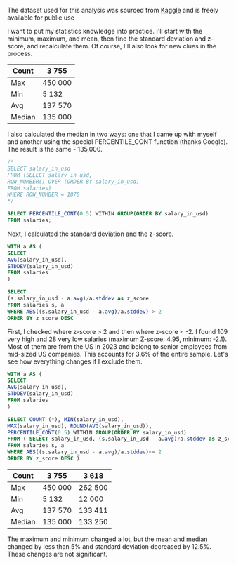 The dataset used for this analysis was sourced from [Kaggle](https://www.kaggle.com/datasets/arnabchaki/data-science-salaries-2023/data) and is freely available for public use

I want to put my statistics knowledge into practice. I'll start with the minimum, maximum, and mean, then find the standard deviation and z-score, and recalculate them. Of course, I'll also look for new clues in the process.

 Count  | 3 755   |
--------|---------|
 Max    | 450 000 |  
 Min    | 5 132   |  
 Avg    | 137 570 |
 Median | 135 000 |



I also calculated the median in two ways: one that I came up with myself and another using the special PERCENTILE_CONT function (thanks Google).
The result is the same - 135,000.

```sql
/*
SELECT salary_in_usd
FROM (SELECT salary_in_usd, 
ROW_NUMBER() OVER (ORDER BY salary_in_usd)
FROM salaries)
WHERE ROW_NUMBER = 1878
*/

SELECT PERCENTILE_CONT(0.5) WITHIN GROUP(ORDER BY salary_in_usd) 
FROM salaries;
```

Next, I calculated the standard deviation and the z-score. 

```sql
WITH a AS (
SELECT 
AVG(salary_in_usd),
STDDEV(salary_in_usd)
FROM salaries
)

SELECT 
(s.salary_in_usd - a.avg)/a.stddev as z_score
FROM salaries s, a
WHERE ABS((s.salary_in_usd - a.avg)/a.stddev) > 2
ORDER BY z_score DESC
```

First, I checked where z-score > 2 and then where z-score < -2. I found 109 very high and 28 very low salaries (maximum Z-score: 4.95, minimum: -2.1). Most of them are from the US in 2023 and belong to senior employees from mid-sized US companies. This accounts for 3.6% of the entire sample. Let's see how everything changes if I exclude them.

```sql
WITH a AS (
SELECT 
AVG(salary_in_usd),
STDDEV(salary_in_usd)
FROM salaries
)

SELECT COUNT (*), MIN(salary_in_usd),
MAX(salary_in_usd), ROUND(AVG(salary_in_usd)),
PERCENTILE_CONT(0.5) WITHIN GROUP(ORDER BY salary_in_usd) 
FROM ( SELECT salary_in_usd, (s.salary_in_usd - a.avg)/a.stddev as z_score
FROM salaries s, a
WHERE ABS((s.salary_in_usd - a.avg)/a.stddev)<= 2 
ORDER BY z_score DESC )
```

 Count  | 3 755   | 3 618   |
--------|---------|---------|
 Max    | 450 000 | 262 500 |
 Min    | 5 132   | 12 000  |
 Avg    | 137 570 | 133 411 |
 Median | 135 000 | 133 250 |

 The maximum and minimum changed a lot, but the mean and median changed by less than 5% and standard deviation decreased by 12.5%. These changes are not significant.


